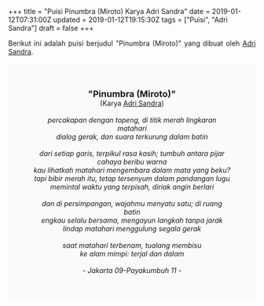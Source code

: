 +++
title = "Puisi Pinumbra (Miroto) Karya Adri Sandra"
date = 2019-01-12T07:31:00Z
updated = 2019-01-12T19:15:30Z
tags = ["Puisi", "Adri Sandra"]
draft = false
+++

<div dir="ltr" style="text-align: left;" trbidi="on"><div style="text-align: justify;">Berikut ini adalah puisi berjudul "Pinumbra (Miroto)" yang dibuat oleh <a href="https://id.wikipedia.org/wiki/Adri_Sandra" target="_blank">Adri Sandra</a>. </div><br /><div style="background: #FAFAFA; font-size: 14px; height: auto; margin: 0 auto; padding: 50px; text-align: center; width: auto;"><span style="font-size: 18px;"><b>"Pinumbra (Miroto)"</b></span><br />(Karya <a href="https://www.sekata.web.id/tags/adri-sandra" target="_blank">Adri Sandra</a>) <br /><br /><i>percakapan dengan topeng, di titik merah lingkaran matahari<br />dialog gerak, dan suara terkurung dalam batin<br /><br />dari setiap garis, terpikul rasa kasih; tumbuh antara pijar cahaya beribu warna<br />kau lihatkah matahari mengembara dalam mata yang beku?<br />tapi bibir merah itu, tetap tersenyum dalam pandangan lugu<br />memintal waktu yang terpisah, diriak angin berlari<br /><br />dan di persimpangan, wajahmu menyatu satu; di ruang batin<br />engkau selalu bersama, mengayun langkah tanpa jarak<br />lindap matahari menggulung segala gerak<br /><br />saat matahari terbenam, tualang membisu<br />ke alam mimpi: terjal dan dalam<br /><br />- Jakarta 09-Payakumbuh 11 -</i> </div></div>
